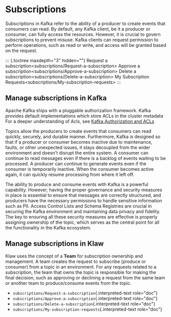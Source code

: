 # Subscriptions

Subscriptions in Kafka refer to the ability of a producer to create
events that consumers can read. By default, any Kafka client, be it a
producer or consumer, can fully access the resources. However, it is
crucial to govern subscriptions to prevent misuse. Kafka clients can
request permission to perform operations, such as read or write, and
access will be granted based on the request.

::: {.toctree maxdepth="3" hidden=""}
Request a subscription\<subscriptions/Request-a-subscription\> Approve a
subscription\<subscriptions/Approve-a-subscription\> Delete a
subscription\<subscriptions/Delete-a-subscription\> My Subscription
Requests\<subscriptions/My-subscription-requests\>
:::

## Manage subscriptions in Kafka

Apache Kafka ships with a pluggable authorization framework. Kafka
provides default implementations which store ACLs in the cluster
metadata For a deeper understanding of Acls, see [Kafka Authorization
and ACLs](https://kafka.apache.org/documentation/#security_authz)

Topics allow the producers to create events that consumers can read
quickly, securely, and durable manner. Furthermore, Kafka is designed so
that if a producer or consumer becomes inactive due to maintenance,
faults, or other unexpected issues, it stays decoupled from the wider
environment and doesn't disrupt the entire system. A consumer can
continue to read messages even if there is a backlog of events waiting
to be processed. A producer can continue to generate events even if the
consumer is temporarily inactive. When the consumer becomes active
again, it can quickly resume processing from where it left off.

The ability to produce and consume events with Kafka is a powerful
capability. However, having the proper governance and security measures
in place is essential to ensure that messages are correctly structured,
and producers have the necessary permissions to handle sensitive
information such as PII. Access Control Lists and Schema Registries are
crucial in securing the Kafka environment and maintaining data privacy
and fidelity. The key to ensuring all these security measures are
effective is properly assigning ownership of the topic, which serves as
the central point for all the functionality in the Kafka ecosystem.

## Manage subscriptions in Klaw

Klaw uses the concept of a **Team** for subscription ownership and
management. A team creates the request to subscribe (produce or
consumer) from a topic in an environment. For any requests related to a
subscription, the team that owns the topic is responsible for making the
final decision, such as approving or declining a request from the same
team or another team to produce/consume events from the topic.

-   `subscriptions/Request-a-subscription`{.interpreted-text role="doc"}
-   `subscriptions/Approve-a-subscription`{.interpreted-text role="doc"}
-   `subscriptions/Delete-a-subscription`{.interpreted-text role="doc"}
-   `subscriptions/My-subscription-requests`{.interpreted-text
    role="doc"}
